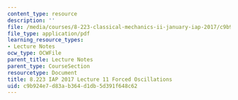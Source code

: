 ```yaml
---
content_type: resource
description: ''
file: /media/courses/8-223-classical-mechanics-ii-january-iap-2017/c9b924e7d83ab364d1db5d391f648c62_MIT8_223IAP17_Lec11.pdf
file_type: application/pdf
learning_resource_types:
- Lecture Notes
ocw_type: OCWFile
parent_title: Lecture Notes
parent_type: CourseSection
resourcetype: Document
title: 8.223 IAP 2017 Lecture 11 Forced Oscillations
uid: c9b924e7-d83a-b364-d1db-5d391f648c62
---
```

